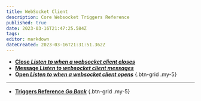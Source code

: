 ```yaml
---
title: WebSocket Client
description: Core Websocket Triggers Reference
published: true
date: 2023-03-16T21:47:25.584Z
tags: 
editor: markdown
dateCreated: 2023-03-16T21:31:51.362Z
---
```


- [<i class="mdi mdi-server-network-off primary--text"></i> **Close *Listen to when a websocket client closes***](/Triggers/Core/Websocket/Client/Close)
- [<i class="mdi mdi-message-text primary--text"></i> **Message *Listen to websocket client messages***](/Triggers/Core/Websocket/Client/Message)
- [<i class="mdi mdi-server-network primary--text"></i> **Open *Listen to when a websocket client opens***](/Triggers/Core/Websocket/Client/Open)
{.btn-grid .my-5}

---

- [<i class="mdi mdi-chevron-left"></i>**Triggers Reference *Go Back***](/Triggers)
{.btn-grid .my-5}